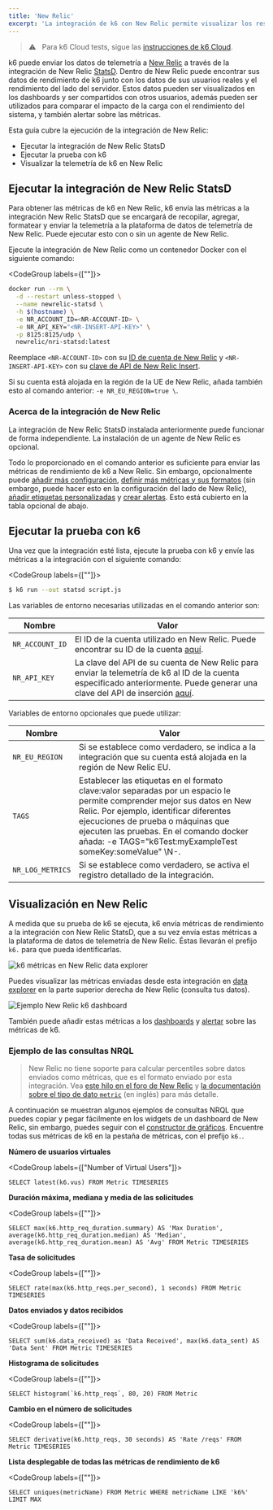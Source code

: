 ```yaml
---
title: 'New Relic'
excerpt: 'La integración de k6 con New Relic permite visualizar los resultados de tests de pruebas de k6 en NewRelic y correlacionarlos con las otras métricas almacenadas en tu New Relic.'
---
```


> ⚠️ &nbsp; Para k6 Cloud tests, sigue las [instrucciones de k6 Cloud](/cloud/integrations/cloud-apm/new-relic).

k6 puede enviar los datos de telemetría a [New Relic](https://newrelic.com/) a través de la integración de New Relic [StatsD](https://docs.newrelic.com/docs/integrations/host-integrations/host-integrations-list/statsd-monitoring-integration-version-2). Dentro de New Relic puede encontrar sus datos de rendimiento de k6 junto con los datos de sus usuarios reales y el rendimiento del lado del servidor. Estos datos pueden ser visualizados en los dashboards y ser compartidos con otros usuarios, además pueden ser utilizados para comparar el impacto de la carga con el rendimiento del sistema, y también alertar sobre las métricas.

Esta guía cubre la ejecución de la integración de New Relic:

- Ejecutar la integración de New Relic StatsD
- Ejecutar la prueba con k6
- Visualizar la telemetría de k6 en New Relic

## Ejecutar la integración de New Relic StatsD

Para obtener las métricas de k6 en New Relic, k6 envía las métricas a la integración New Relic StatsD que se encargará de recopilar, agregar, formatear y enviar la telemetría a la plataforma de datos de telemetría de New Relic. Puede ejecutar esto con o sin un agente de New Relic.

Ejecute la integración de New Relic como un contenedor Docker con el siguiente comando:


<CodeGroup labels={[""]}>

```bash
docker run --rm \
  -d --restart unless-stopped \
  --name newrelic-statsd \
  -h $(hostname) \
  -e NR_ACCOUNT_ID=<NR-ACCOUNT-ID> \
  -e NR_API_KEY="<NR-INSERT-API-KEY>" \
  -p 8125:8125/udp \
  newrelic/nri-statsd:latest
```

</CodeGroup>

Reemplace `<NR-ACCOUNT-ID>` con su [ID de cuenta de New Relic](https://docs.newrelic.com/docs/accounts/accounts-billing/account-setup/account-id#:~:text=If%20you%20have%20a%20single,account%20ID%20is%20displayed%20there.) y `<NR-INSERT-API-KEY>` con su [clave de API de New Relic Insert](https://docs.newrelic.com/docs/insights/insights-data-sources/custom-data/introduction-event-api#register).

Si su cuenta está alojada en la región de la UE de New Relic, añada también esto al comando anterior: `-e NR_EU_REGION=true \`.

### Acerca de la integración de New Relic

La integración de New Relic StatsD instalada anteriormente puede funcionar de forma independiente. La instalación de un agente de New Relic es opcional.

Todo lo proporcionado en el comando anterior es suficiente para enviar las métricas de rendimiento de k6 a New Relic. Sin embargo, opcionalmente puede [añadir más configuración](https://docs.newrelic.com/docs/integrations/host-integrations/host-integrations-list/statsd-monitoring-integration-version-2#configure), [definir más métricas y sus formatos](https://docs.newrelic.com/docs/integrations/host-integrations/host-integrations-list/statsd-monitoring-integration-version-2#metric-format) (sin embargo, puede hacer esto en la configuración del lado de New Relic), [añadir etiquetas personalizadas](https://docs.newrelic.com/docs/integrations/host-integrations/host-integrations-list/statsd-monitoring-integration-version-2#add-tags) y [crear alertas](https://docs.newrelic.com/docs/integrations/host-integrations/host-integrations-list/statsd-monitoring-integration-version-2#alerts). Esto está cubierto en la tabla opcional de abajo.

## Ejecutar la prueba con k6

Una vez que la integración esté lista, ejecute la prueba con k6 y envíe las métricas a la integración con el siguiente comando:

<CodeGroup labels={[""]}>

```bash
$ k6 run --out statsd script.js
```

</CodeGroup>

Las variables de entorno necesarias utilizadas en el comando anterior son:

| Nombre            | Valor                                                                                                                                                                                                                                                       |
| --------------- | ----------------------------------------------------------------------------------------------------------------------------------------------------------------------------------------------------------------------------------------------------------- |
| `NR_ACCOUNT_ID` | El ID de la cuenta utilizado en New Relic. Puede encontrar su ID de la cuenta [aquí](https://docs.newrelic.com/docs/accounts/accounts-billing/account-setup/account-id#:~:text=If%20you%20have%20a%20single,account%20ID%20is%20displayed%20there.).                        |
| `NR_API_KEY`    | La clave del API de su cuenta de New Relic para enviar la telemetría de k6 al ID de la cuenta especificado anteriormente. Puede generar una clave del API de inserción [aquí](https://docs.newrelic.com/docs/insights/insights-data-sources/custom-data/introduction-event-api#register). |

Variables de entorno opcionales que puede utilizar:

| Nombre             | Valor                                                                                                                                                                                                                                                                 |
| ---------------- | --------------------------------------------------------------------------------------------------------------------------------------------------------------------------------------------------------------------------------------------------------------------- |
| `NR_EU_REGION`   | Si se establece como verdadero, se indica a la integración que su cuenta está alojada en la región de New Relic EU.       |
| `TAGS`           | Establecer las etiquetas en el formato clave:valor separadas por un espacio le permite comprender mejor sus datos en New Relic. Por ejemplo, identificar diferentes ejecuciones de prueba o máquinas que ejecuten las pruebas. En el comando docker añada: -e TAGS="k6Test:myExampleTest someKey:someValue" \N-. |
| `NR_LOG_METRICS` | Si se establece como verdadero, se activa el registro detallado de la integración.                                        |

## Visualización en New Relic

A medida que su prueba de k6 se ejecuta, k6 envía métricas de rendimiento a la integración con New Relic StatsD, que a su vez envía estas métricas a la plataforma de datos de telemetría de New Relic. Éstas llevarán el prefijo `k6.` para que pueda identificarlas.

![k6 métricas en New Relic data explorer](images/NewRelic/new-relic-data-explorer.png)

Puedes visualizar las métricas enviadas desde esta integración en [data explorer](https://docs.newrelic.com/docs/insights/use-insights-ui/explore-data/metric-explorer-search-chart-metrics-sent-new-relic-agents) en la parte superior derecha de New Relic (consulta tus datos).


![Ejemplo New Relic k6 dashboard](images/NewRelic/new-relic-dashboard.png)

También puede añadir estas métricas a los [dashboards](https://docs.newrelic.com/docs/query-your-data/explore-query-data/dashboards/introduction-new-relic-one-dashboards) y [alertar](https://docs.newrelic.com/docs/alerts-applied-intelligence/new-relic-alerts/alert-conditions/create-nrql-alert-conditions) sobre las métricas de k6.

### Ejemplo de las consultas NRQL

<Blockquote mod="note" title="">

New Relic no tiene soporte para calcular percentiles sobre datos enviados como métricas, que es el formato enviado por esta integración. Vea [este hilo en el foro de New Relic](https://discuss.newrelic.com/t/percentiles-of-values-from-metrics-api-with-nrql-not-working/95832) y [la documentación sobre el tipo de dato `metric`](https://docs.newrelic.com/docs/data-apis/understand-data/metric-data/query-metric-data-type/) (en inglés) para más detalle.

</Blockquote>

A continuación se muestran algunos ejemplos de consultas NRQL que puedes copiar y pegar fácilmente en los widgets de un dashboard de New Relic, sin embargo, puedes seguir con el [constructor de gráficos](https://docs.newrelic.com/docs/query-your-data/explore-query-data/query-builder/introduction-query-builder). Encuentre todas sus métricas de k6 en la pestaña de métricas, con el prefijo `k6.`.


**Número de usuarios virtuales**

<CodeGroup labels={["Number of Virtual Users"]}>

```plain
SELECT latest(k6.vus) FROM Metric TIMESERIES
```

</CodeGroup>

**Duración máxima, mediana y media de las solicitudes**

<CodeGroup labels={[""]}>

```plain
SELECT max(k6.http_req_duration.summary) AS 'Max Duration', average(k6.http_req_duration.median) AS 'Median', average(k6.http_req_duration.mean) AS 'Avg' FROM Metric TIMESERIES
```

</CodeGroup>

**Tasa de solicitudes**

<CodeGroup labels={[""]}>

```plain
SELECT rate(max(k6.http_reqs.per_second), 1 seconds) FROM Metric TIMESERIES
```

</CodeGroup>

**Datos enviados y datos recibidos**

<CodeGroup labels={[""]}>

```plain
SELECT sum(k6.data_received) as 'Data Received', max(k6.data_sent) AS 'Data Sent' FROM Metric TIMESERIES
```

</CodeGroup>

**Histograma de solicitudes**

<CodeGroup labels={[""]}>

```plain
SELECT histogram(`k6.http_reqs`, 80, 20) FROM Metric
```

</CodeGroup>

**Cambio en el número de solicitudes**

<CodeGroup labels={[""]}>

```plain
SELECT derivative(k6.http_reqs, 30 seconds) AS 'Rate /reqs' FROM Metric TIMESERIES
```

</CodeGroup>

**Lista desplegable de todas las métricas de rendimiento de k6**

<CodeGroup labels={[""]}>

```plain
SELECT uniques(metricName) FROM Metric WHERE metricName LIKE 'k6%' LIMIT MAX
```

</CodeGroup>
